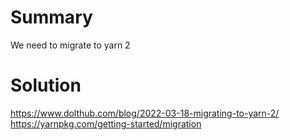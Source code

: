 # Summary
We need to migrate to yarn 2

# Solution
https://www.dolthub.com/blog/2022-03-18-migrating-to-yarn-2/
https://yarnpkg.com/getting-started/migration
